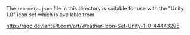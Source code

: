 The `iconmeta.json` file in this directory is suitable for use with the 
"Unity 1.0" icon set which is available from 

http://rago.deviantart.com/art/Weather-Icon-Set-Unity-1-0-44443295